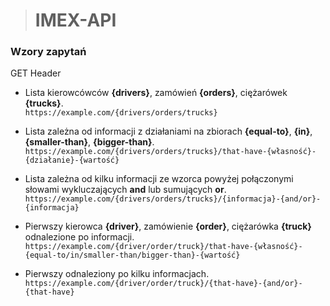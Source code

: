 > # IMEX-API
  
  
### Wzory zapytań

GET Header

* Lista kierowcówców **{drivers}**, zamówień **{orders}**, ciężarówek **{trucks}**.  
`https://example.com/{drivers/orders/trucks}`  

* Lista zależna od informacji z działaniami na zbiorach **{equal-to}**, **{in}**, **{smaller-than}**, **{bigger-than}**.  
`https://example.com/{drivers/orders/trucks}/that-have-{własność}-{działanie}-{wartość}`

* Lista zależna od kilku informacji ze wzorca powyżej połączonymi słowami wykluczających **and** lub sumujących **or**.  
`https://example.com/{drivers/orders/trucks}/{informacja}-{and/or}-{informacja}`

* Pierwszy kierowca **{driver}**, zamówienie **{order}**, ciężarówka **{truck}** odnalezione po informacji.  
`https://example.com/{driver/order/truck}/that-have-{własność}-{equal-to/in/smaller-than/bigger-than}-{wartość}`

* Pierwszy odnaleziony po kilku informacjach.  
`https://example.com/{driver/order/truck}/{that-have}-{and/or}-{that-have}`

